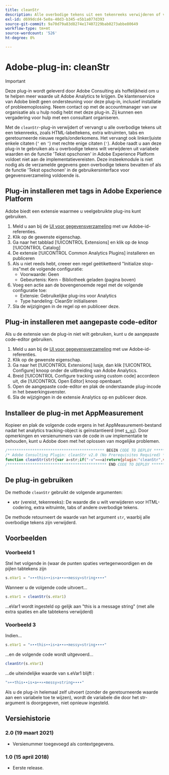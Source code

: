```yaml
---
title: cleanStr
description: Alle overbodige tekens uit een tekenreeks verwijderen of vervangen.
exl-id: d699dcd4-5e0a-40d3-b345-e5b1a077d393
source-git-commit: 9a70d79a83d8274e17407229bab0273abbe80649
workflow-type: tm+mt
source-wordcount: '526'
ht-degree: 0%

---
```


# Adobe-plug-in: cleanStr

>[!IMPORTANT]
>
>Deze plug-in wordt geleverd door Adobe Consulting als hoffelijkheid om u te helpen meer waarde uit Adobe Analytics te krijgen. De klantenservice van Adobe biedt geen ondersteuning voor deze plug-in, inclusief installatie of probleemoplossing. Neem contact op met de accountmanager van uw organisatie als u hulp nodig hebt met deze plug-in. Zij kunnen een vergadering voor hulp met een consultant organiseren.

Met de `cleanStr`-plug-in verwijdert of vervangt u alle overbodige tekens uit een tekenreeks, zoals HTML-labeltekens, extra witruimten, tabs en geretourneerde nieuwe regels/onderkomens. Het vervangt ook linker/juiste enkele citaten (`‘` en `’`) met rechte enige citaten (`'`). Adobe raadt u aan deze plug-in te gebruiken als u overbodige tekens wilt verwijderen uit variabele waarden en de functie &#39;Tekst opschonen&#39; in Adobe Experience Platform voldoet niet aan de implementatievereisten. Deze insteekmodule is niet nodig als de verzamelde gegevens geen overbodige tekens bevatten of als de functie &#39;Tekst opschonen&#39; in de gebruikersinterface voor gegevensverzameling voldoende is.

## Plug-in installeren met tags in Adobe Experience Platform

Adobe biedt een extensie waarmee u veelgebruikte plug-ins kunt gebruiken.

1. Meld u aan bij de [UI voor gegevensverzameling](https://experience.adobe.com/data-collection) met uw Adobe-id-referenties.
1. Klik op de gewenste eigenschap.
1. Ga naar het tabblad [!UICONTROL Extensions] en klik op de knop [!UICONTROL Catalog]
1. De extensie [!UICONTROL Common Analytics Plugins] installeren en publiceren
1. Als u niet reeds hebt, creeer een regel geëtiketteerd &quot;Initialize stop-ins&quot;met de volgende configuratie:
   * Voorwaarde: Geen
   * Gebeurtenis: Kern - Bibliotheek geladen (pagina boven)
1. Voeg een actie aan de bovengenoemde regel met de volgende configuratie toe:
   * Extensie: Gebruikelijke plug-ins voor Analytics
   * Type handeling: CleanStr initialiseren
1. Sla de wijzigingen in de regel op en publiceer deze.

## Plug-in installeren met aangepaste code-editor

Als u de extensie van de plug-in niet wilt gebruiken, kunt u de aangepaste code-editor gebruiken.

1. Meld u aan bij de [UI voor gegevensverzameling](https://experience.adobe.com/data-collection) met uw Adobe-id-referenties.
1. Klik op de gewenste eigenschap.
1. Ga naar het [!UICONTROL Extensions] lusje, dan klik [!UICONTROL Configure] knoop onder de uitbreiding van Adobe Analytics.
1. Breid [!UICONTROL Configure tracking using custom code] accordeon uit, die [!UICONTROL Open Editor] knoop openbaart.
1. Open de aangepaste code-editor en plak de onderstaande plug-incode in het bewerkingsvenster.
1. Sla de wijzigingen in de extensie Analytics op en publiceer deze.

## Installeer de plug-in met AppMeasurement

Kopieer en plak de volgende code ergens in het AppMeasurement-bestand nadat het analytics tracking-object is geïnstantieerd (met [`s_gi`](../functions/s-gi.md)). Door opmerkingen en versienummers van de code in uw implementatie te behouden, kunt u Adobe doen met het oplossen van mogelijke problemen.

```js
/******************************************* BEGIN CODE TO DEPLOY *******************************************/
/* Adobe Consulting Plugin: cleanStr v2.0 (No Prerequisites Required) */
function cleanStr(str){var a=str;if("-v"===a)return{plugin:"cleanStr",version:"2.0"};a:{if("undefined"!==typeof window.s_c_il){var b=0;for(var c;b<window.s_c_il.length;b++)if(c=window.s_c_il[b],c._c&&"s_c"===c._c){b=c;break a}}b=void 0}"undefined"!==typeof b&&(b.contextData.cleanStr="2.0");if("string"===typeof a){a=a.replace(/<\/?[^>]+(>|$)/g,"");a=a.trim();a=a.replace(/[\u2018\u2019\u201A]/g,"'");a=a.replace(/\t+/g,"");for(a=a.replace(/[\n\r]/g," ");-1<a.indexOf("  ");)a=a.replace(/\s\s/g," ");return a}return""}
/******************************************** END CODE TO DEPLOY ********************************************/
```

## De plug-in gebruiken

De methode `cleanStr` gebruikt de volgende argumenten:

* **`str`** (vereist, tekenreeks): De waarde die u wilt verwijderen voor HTML-codering, extra witruimte, tabs of andere overbodige tekens.

De methode retourneert de waarde van het argument `str`, waarbij alle overbodige tekens zijn verwijderd.

## Voorbeelden

### Voorbeeld 1

Stel het volgende in (waar de punten spaties vertegenwoordigen en de pijlen tabtekens zijn

```js
s.eVar1 = "»∙∙this∙∙is∙a∙∙»∙messy»string∙∙∙∙"
```

Wanneer u de volgende code uitvoert...

```js
s.eVar1 = cleanStr(s.eVar1)
```

...eVar1 wordt ingesteld op gelijk aan &quot;this is a message string&quot; (met alle extra spaties en alle tabtekens verwijderd)

### Voorbeeld 3

Indien...

```js
s.eVar1 = "»∙∙this∙∙is∙a∙∙»∙messy»string∙∙∙∙"
```

...en de volgende code wordt uitgevoerd...

```js
cleanStr(s.eVar1)
```

...de uiteindelijke waarde van s.eVar1 blijft :

```js
"»∙∙this∙∙is∙a∙∙»∙messy»string∙∙∙∙"
```

Als u de plug-in helemaal zelf uitvoert (zonder de geretourneerde waarde aan een variabele toe te wijzen), wordt de variabele die door het str-argument is doorgegeven, niet opnieuw ingesteld.

## Versiehistorie

### 2.0 (19 maart 2021)

* Versienummer toegevoegd als contextgegevens.

### 1.0 (15 april 2018)

* Eerste release.
